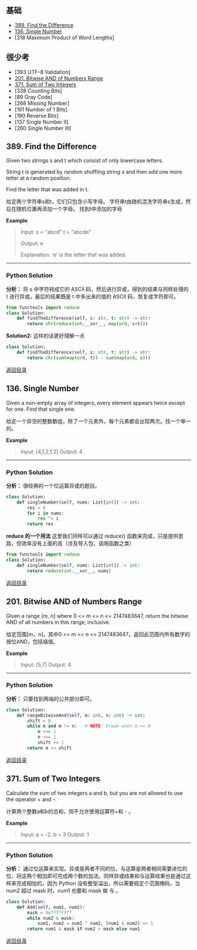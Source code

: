 <span id = "00"></span>
## 基础
 - [389. Find the Difference](#389-find-the-difference)
 - [136. Single Number](#136-single-number)
 - [318	Maximum Product of Word Lengths]
## 很少考			
 - [393	UTF-8 Validation]
 - [201. Bitwise AND of Numbers Range](#201-bitwise-and-of-numbers-range)
 - [371. Sum of Two Integers](#371-sum-of-two-integers)
 - [338	Counting Bits]
 - [89	Gray Code]
 - [268	Missing Number]
 - [191	Number of 1 Bits]
 - [190	Reverse Bits]
 - [137	Single Number II]
 - [260	Single Number III]


## 389. Find the Difference

Given two strings s and t which consist of only lowercase letters.

String t is generated by random shuffling string s and then add one more letter at a random position.

Find the letter that was added in t.

给定两个字符串s和t，它们只包含小写字母。 字符串t由随机混洗字符串s生成，然后在随机位置再添加一个字母。 找到t中添加的字母

**Example**

> Input:
> s = "abcd"
> t = "abcde"
>
> Output:
> e
>
> Explanation:
> 'e' is the letter that was added.

---

### Python Solution
**分析：** 将 s 中字符转成它的 ASCII 码，然后进行异或，得到的结果与同样处理的 t 进行异或，最后的结果既是 t 中多出来的值的 ASCII 码，恢复成字符即可。

```python
from functools import reduce
class Solution:
    def findTheDifference(self, s: str, t: str) -> str:
        return chr(reduce(int.__xor__, map(ord, s+t)))
```

**Solution2:** 这样的话更好理解一点

```python
class Solution:
    def findTheDifference(self, s: str, t: str) -> str:
        return chr(sum(map(ord, t)) - sum(map(ord, s)))
```

[返回目录](#00)


## 136. Single Number

Given a non-empty array of integers, every element appears twice except for one. Find that single one.

给定一个非空的整数数组，除了一个元素外，每个元素都会出现两次。找一个单一的。

**Example**

> Input: [4,1,2,1,2]
> Output: 4

---

### Python Solution
**分析：** 很经典的一个位运算异或的题目。

```python
class Solution:
    def singleNumber(self, nums: List[int]) -> int:
        res = 0
        for i in nums:
            res ^= i
        return res
```

**reduce 的一个用法** 这里我们同样可以通过 reduce() 函数来完成，只是提供思路，但效率没有上面的高（涉及导入包、调用函数之类）

```python
from functools import reduce
class Solution:
    def singleNumber(self, nums: List[int]) -> int:
        return reduce(int.__xor__, nums)
```

 [返回目录](#00)

## 201. Bitwise AND of Numbers Range

Given a range [m, n] where 0 <= m <= n <= 2147483647, return the bitwise AND of all numbers in this range, inclusive.

给定范围[m，n]，其中0 <= m <= n <= 2147483647，返回此范围内所有数字的按位AND，包括端值。

**Example**

> Input: [5,7]
> Output: 4

---

### Python Solution
**分析：** 只要找到两端的公共部分即可。

```python
class Solution:
    def rangeBitwiseAnd(self, m: int, n: int) -> int:
        shift = 0
        while m and m != n:   # NOTE: break when m == 0
            m >>= 1
            n >>= 1
            shift += 1
        return m << shift
```

[返回目录](#00)

## 371. Sum of Two Integers

Calculate the sum of two integers a and b, but you are not allowed to use the operator + and -.

计算两个整数a和b的总和，但不允许使用运算符+和 - 。

**Example**

> Input: a = -2, b = 3
> Output: 1

---

### Python Solution
**分析：** 通过位运算来实现。异或是两者不同的位，与运算是两者相同需要进位的位，将这两个相加即可完成两个数的加法。同样异或结果和与运算结果也是通过这样来完成相加的。因为 Python 没有整型溢出，所以需要规定个范围掩码，当 num2 超过 mask 时，num1 也要和 mask 做 与 。

```python
class Solution:
    def Add(self, num1, num2):
        mask = 0xffffffff
        while num2 & mask:
            num1, num2 = num1 ^ num2, (num1 & num2) << 1
        return num1 & mask if num2 > mask else num1
```

[返回目录](#00)
